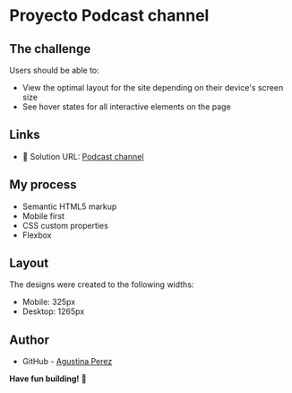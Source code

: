 # Proyecto Podcast channel

## The challenge
Users should be able to:

- View the optimal layout for the site depending on their device's screen size
- See hover states for all interactive elements on the page


## Links 
- 📌 Solution URL: [Podcast channel](https://gemmaceous-compasse.000webhostapp.com/Podcast-page/)


## My process

- Semantic HTML5 markup
- Mobile first
- CSS custom properties
- Flexbox 


## Layout

The designs were created to the following widths:
- Mobile: 325px
- Desktop: 1265px


## Author

- GitHub - [Agustina Perez](https://github.com/AguuusPerez)

**Have fun building!** 🚀

